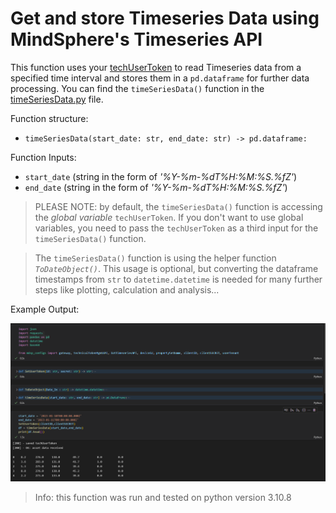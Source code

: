 # Get and store Timeseries Data using MindSphere's Timeseries API

This function uses your [techUserToken](../Authentication/auth.py) to read Timeseries data from a specified time interval and stores them in a `pd.dataframe` for further data processing. You can find the `timeSeriesData()` function in the [timeSeriesData.py](timeSeriesData.py) file.

Function structure: 
- `timeSeriesData(start_date: str, end_date: str) -> pd.dataframe:`

Function Inputs:
- `start_date` (string in the form of *'%Y-%m-%dT%H:%M:%S.%fZ'*)
- `end_date` (string in the form of *'%Y-%m-%dT%H:%M:%S.%fZ'*)

> PLEASE NOTE: by default, the `timeSeriesData()` function is accessing the *global variable* `techUserToken`. If you don't want to use global variables, you need to pass the `techUserToken` as a third input for the `timeSeriesData()` function.

> The `timeSeriesData()` function is using the helper function *`ToDateObject()`*. This usage is optional, but converting the dataframe timestamps from `str` to `datetime.datetime` is needed for many further steps like plotting, calculation and analysis... 

Example Output:

![example time series data output](doc/timeSeriesData.png)

> Info: this function was run and tested on python version 3.10.8
